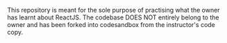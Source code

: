 This repository is meant for the sole purpose of practising what the owner has learnt about ReactJS. 
The codebase DOES NOT entirely belong to the owner and has been forked into codesandbox from the instructor's code copy.
